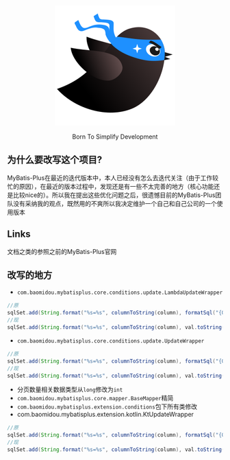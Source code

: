 <p align="center">
  <a href="https://github.com/baomidou/mybatis-plus">
   <img alt="Mybatis-Plus-Logo" src="https://raw.githubusercontent.com/baomidou/logo/master/mybatis-plus-logo-new-mini.png">
  </a>
</p>

<p align="center">
  Born To Simplify Development
</p>

## 为什么要改写这个项目?

MyBatis-Plus在最近的迭代版本中，本人已经没有怎么去迭代关注（由于工作较忙的原因），在最近的版本过程中，发现还是有一些不太完善的地方（核心功能还是比较nice的）。所以我在提出这些优化问题之后，很遗憾目前的MyBatis-Plus团队没有采纳我的观点，既然用的不爽所以我决定维护一个自己和自己公司的一个使用版本

## Links

文档之类的参照之前的MyBatis-Plus官网

## 改写的地方

- `com.baomidou.mybatisplus.core.conditions.update.LambdaUpdateWrapper`

```java
//原
sqlSet.add(String.format("%s=%s", columnToString(column), formatSql("{0}", val)));
//现
sqlSet.add(String.format("%s=%s", columnToString(column), val.toString()));
```

- `com.baomidou.mybatisplus.core.conditions.update.UpdateWrapper`
```java
//原
sqlSet.add(String.format("%s=%s", columnToString(column), formatSql("{0}", val)));
//现
sqlSet.add(String.format("%s=%s", columnToString(column), val.toString()));
```
- 分页数量相关数据类型从`long`修改为`int`
- `com.baomidou.mybatisplus.core.mapper.BaseMapper`精简
- `com.baomidou.mybatisplus.extension.conditions`包下所有类修改
- com.baomidou.mybatisplus.extension.kotlin.KtUpdateWrapper
```java
//原
sqlSet.add(String.format("%s=%s", columnToString(column), formatSql("{0}", val)));
//现
sqlSet.add(String.format("%s=%s", columnToString(column), val.toString()));
```
